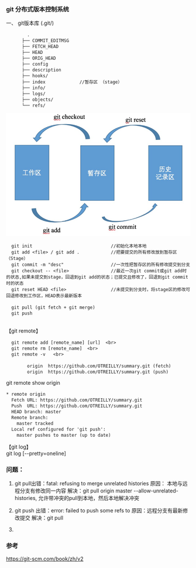 ### git 分布式版本控制系统

一、 git版本库 (.git/)
```
        .
      ├── COMMIT_EDITMSG
      ├── FETCH_HEAD
      ├── HEAD
      ├── ORIG_HEAD
      ├── config
      ├── description
      ├── hooks/
      ├── index             //暂存区 （stage）
      ├── info/
      ├── logs/
      ├── objects/
      └── refs/
```
![](https://github.com/OTREILLY/summary/blob/master/screenshots/git01.jpg)

```
  git init                              //初始化本地本地
  git add <file> / git add .            //把要提交的所有修改放到暂存区（Stage）
  git commit -m "desc"                  //一次性把暂存区的所有修改提交到分支
  git checkout -- <file>                //最近一次git commit或git add时的状态,如果未提交到stage，回退到git add的状态；已提交且修改了，回退到git commit时的状态
  git reset HEAD <file>                 //未提交到分支时，将stage区的修改可回退修改到工作区，HEAD表示最新版本
  
  git pull (git fetch + git merge) 
  git push
  
```  
  
【git remote】  <br>
```
  git remote add [remote_name] [url]  <br>
  git remote rm [remote_name]  <br>
  git remote -v   <br>

        origin	https://github.com/OTREILLY/summary.git (fetch)
        origin	https://github.com/OTREILLY/summary.git (push)
```
git remote show origin
```
* remote origin
  Fetch URL: https://github.com/OTREILLY/summary.git
  Push  URL: https://github.com/OTREILLY/summary.git
  HEAD branch: master
  Remote branch:
    master tracked
  Local ref configured for 'git push':
    master pushes to master (up to date)
```


【git log】  <br>
git log [--pretty=oneline]




### 问题：
1. git pull出错：fatal: refusing to merge unrelated histories
原因： 本地与远程分支有修改同一内容
解决：git pull origin master --allow-unrelated-histories, 允许带冲突的pull到本地，然后本地解决冲突

2. git push 出错：error: failed to push some refs to
原因：远程分支有最新修改提交
解决：git pull 

3. 





### 参考

https://git-scm.com/book/zh/v2
